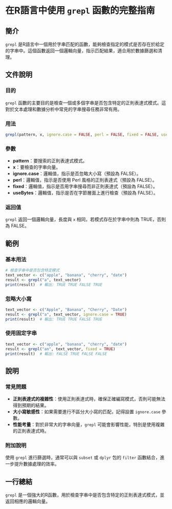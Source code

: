 <!--
Meta Description: # 在R語言中使用 `grepl` 函數的完整指南 ## 簡介 `grepl` 是R語言中一個用於字串匹配的函數，能夠檢查指定的模式是否存在於給定的字串中。這個函數返回一個邏輯向量，指示匹配結果，適合用於數據篩選和清理。 ## 文件說明 ### 目的 `grepl` 函數的主要目的是檢查一個或多個字...
Meta Keywords: false, grepl, true, text_vector, result
-->

# 在R語言中使用 `grepl` 函數的完整指南

## 簡介
`grepl` 是R語言中一個用於字串匹配的函數，能夠檢查指定的模式是否存在於給定的字串中。這個函數返回一個邏輯向量，指示匹配結果，適合用於數據篩選和清理。

## 文件說明
### 目的
`grepl` 函數的主要目的是檢查一個或多個字串是否包含特定的正則表達式模式。這對於文本處理和數據分析中常見的字串搜尋任務非常有用。

### 用法
```R
grepl(pattern, x, ignore.case = FALSE, perl = FALSE, fixed = FALSE, useBytes = FALSE)
```

### 參數
- **pattern**：要搜索的正則表達式模式。
- **x**：要檢查的字串向量。
- **ignore.case**：邏輯值，指示是否忽略大小寫（預設為 FALSE）。
- **perl**：邏輯值，指示是否使用 Perl 風格的正則表達式（預設為 FALSE）。
- **fixed**：邏輯值，指示是否用字串搜尋而非正則表達式（預設為 FALSE）。
- **useBytes**：邏輯值，指示是否在字節層面上進行檢查（預設為 FALSE）。

### 返回值
`grepl` 返回一個邏輯向量，長度與 `x` 相同，若模式存在於字串中則為 TRUE，否則為 FALSE。

## 範例
### 基本用法
```R
# 檢查字串中是否包含特定模式
text_vector <- c("apple", "banana", "cherry", "date")
result <- grepl("a", text_vector)
print(result)  # 輸出: TRUE TRUE FALSE TRUE
```

### 忽略大小寫
```R
text_vector <- c("Apple", "Banana", "Cherry", "Date")
result <- grepl("a", text_vector, ignore.case = TRUE)
print(result)  # 輸出: TRUE TRUE FALSE TRUE
```

### 使用固定字串
```R
text_vector <- c("apple", "banana", "cherry", "date")
result <- grepl("an", text_vector, fixed = TRUE)
print(result)  # 輸出: FALSE TRUE FALSE FALSE
```

## 說明
### 常見問題
- **正則表達式的複雜性**：使用正則表達式時，確保正確編寫模式，否則可能無法得到預期的結果。
- **大小寫敏感性**：如果需要進行不區分大小寫的匹配，記得設置 `ignore.case` 參數。
- **性能考量**：對於非常大的字串向量，`grepl` 可能會影響性能，特別是使用複雜的正則表達式時。

### 附加說明
使用 `grepl` 進行篩選時，通常可以與 `subset` 或 `dplyr` 包的 `filter` 函數結合，進一步提升數據處理的效率。

## 一行總結
`grepl` 是一個強大的R函數，用於檢查字串中是否包含特定的正則表達式模式，並返回相應的邏輯向量。